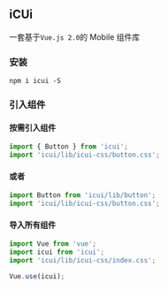 ## iCUi

一套基于`Vue.js 2.0`的 Mobile 组件库

### 安装

```shell
npm i icui -S
```

### 引入组件

#### 按需引入组件

```js
import { Button } from 'icui';
import 'icui/lib/icui-css/button.css';
```
#### 或者
```js
import Button from 'icui/lib/button';
import 'icui/lib/icui-css/button.css';
```

#### 导入所有组件
 
```js
import Vue from 'vue';
import icui from 'icui';
import 'icui/lib/icui-css/index.css';

Vue.use(icui);
```
